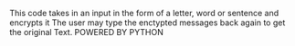 This code takes in an input in the form of a letter, word or sentence  and encrypts it
The user may type the enctypted messages back again to get the original Text.
POWERED BY PYTHON

